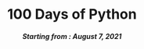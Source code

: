 <h1 align="center"> 
100 Days of Python
</h1>
<h5 align="center">
Starting from : August 7, 2021
</h5>
